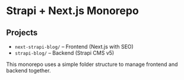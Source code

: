 # Strapi + Next.js Monorepo

## Projects

- `next-strapi-blog/` – Frontend (Next.js with SEO)
- `strapi-blog/` – Backend (Strapi CMS v5)

This monorepo uses a simple folder structure to manage frontend and backend together.

